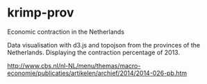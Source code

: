 krimp-prov
==========

Economic contraction in the Netherlands

Data visualisation with d3.js and topojson from the provinces of the Netherlands. Displaying the contraction percentage of 2013.

http://www.cbs.nl/nl-NL/menu/themas/macro-economie/publicaties/artikelen/archief/2014/2014-026-pb.htm
